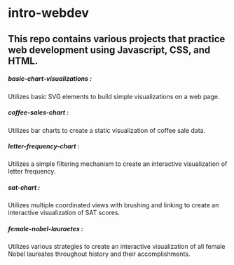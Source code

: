 # intro-webdev

## This repo contains various projects that practice web development using Javascript, CSS, and HTML.

##### basic-chart-visualizations :
Utilizes basic SVG elements to build simple visualizations on a web page.

##### coffee-sales-chart :
Utilizes bar charts to create a static visualization of coffee sale data.

##### letter-frequency-chart :
Utilizes a simple filtering mechanism to create an interactive visualization of letter frequency.

##### sat-chart :
Utilizes multiple coordinated views with brushing and linking to create an interactive visualization of SAT scores.

##### female-nobel-lauraetes :
Utilizes various strategies to create an interactive visualization of all female Nobel laureates throughout history and their accomplishments.
